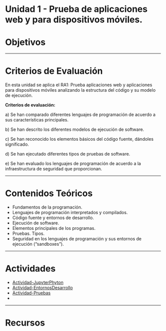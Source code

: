 # Unidad 1 - Prueba de aplicaciones web y para dispositivos móviles.



# Objetivos


---
# Criterios de Evaluación

En esta unidad se aplica el RA1: Prueba aplicaciones web y aplicaciones para dispositivos móviles analizando la estructura del código y su modelo de ejecución.

**Criterios de evaluación:**

a)	Se han comparado diferentes lenguajes de programación de acuerdo a sus características principales.

b)	Se han descrito los diferentes modelos de ejecución de software.

c)	Se han reconocido los elementos básicos del código fuente, dándoles significado.

d)	Se han ejecutado diferentes tipos de pruebas de software.

e)	Se han evaluado los lenguajes de programación de acuerdo a la infraestructura de seguridad que proporcionan.


---
# Contenidos Teóricos

- Fundamentos de la programación.
- Lenguajes de programación interpretados y compilados.
- Código fuente y entornos de desarrollo.
- Ejecución de software.
- Elementos principales de los programas.
- Pruebas. Tipos.
- Seguridad en los lenguajes de programación y sus entornos de ejecución (“sandboxes”).


---
# Actividades

- [Actividad-JupyterPhyton](Actividad-JupyterPhyton/README.md)
- [Actividad-EntornosDesarrollo](Actividad-EntornosDesarrollo/README.md)
- [Actividad-Pruebas](Actividad-Pruebas/README.md)
- []()


---
# Recursos